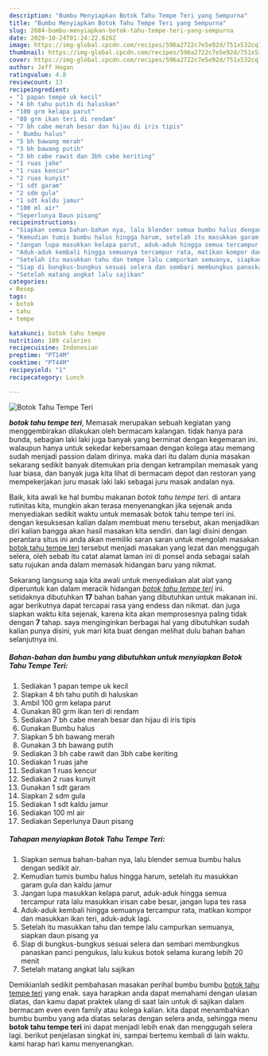 ```yaml
---
description: "Bumbu Menyiapkan Botok Tahu Tempe Teri yang Sempurna"
title: "Bumbu Menyiapkan Botok Tahu Tempe Teri yang Sempurna"
slug: 2684-bumbu-menyiapkan-botok-tahu-tempe-teri-yang-sempurna
date: 2020-10-24T01:24:22.626Z
image: https://img-global.cpcdn.com/recipes/596a2722c7e5e92d/751x532cq70/botok-tahu-tempe-teri-foto-resep-utama.jpg
thumbnail: https://img-global.cpcdn.com/recipes/596a2722c7e5e92d/751x532cq70/botok-tahu-tempe-teri-foto-resep-utama.jpg
cover: https://img-global.cpcdn.com/recipes/596a2722c7e5e92d/751x532cq70/botok-tahu-tempe-teri-foto-resep-utama.jpg
author: Jeff Hogan
ratingvalue: 4.8
reviewcount: 13
recipeingredient:
- "1 papan tempe uk kecil"
- "4 bh tahu putih di haluskan"
- "100 grm kelapa parut"
- "80 grm ikan teri di rendam"
- "7 bh cabe merah besar dan hijau di iris tipis"
- " Bumbu halus"
- "5 bh bawang merah"
- "3 bh bawang putih"
- "3 bh cabe rawit dan 3bh cabe keriting"
- "1 ruas jahe"
- "1 ruas kencur"
- "2 ruas kunyit"
- "1 sdt garam"
- "2 sdm gula"
- "1 sdt kaldu jamur"
- "100 ml air"
- "Seperlunya Daun pisang"
recipeinstructions:
- "Siapkan semua bahan-bahan nya, lalu blender semua bumbu halus dengan sedikit air."
- "Kemudian tumis bumbu halus hingga harum, setelah itu masukkan garam gula dan kaldu jamur"
- "Jangan lupa masukkan kelapa parut, aduk-aduk hingga semua tercampur rata lalu masukkan irisan cabe besar, jangan lupa tes rasa"
- "Aduk-aduk kembali hingga semuanya tercampur rata, matikan kompor dan masukkan ikan teri, aduk-aduk lagi."
- "Setelah itu masukkan tahu dan tempe lalu campurkan semuanya, siapkan daun pisang ya"
- "Siap di bungkus-bungkus sesuai selera dan sembari membungkus panaskan panci pengukus, lalu kukus botok selama kurang lebih 20 menit"
- "Setelah matang angkat lalu sajikan"
categories:
- Resep
tags:
- botok
- tahu
- tempe

katakunci: botok tahu tempe 
nutrition: 189 calories
recipecuisine: Indonesian
preptime: "PT14M"
cooktime: "PT44M"
recipeyield: "1"
recipecategory: Lunch

---
```



![Botok Tahu Tempe Teri](https://img-global.cpcdn.com/recipes/596a2722c7e5e92d/751x532cq70/botok-tahu-tempe-teri-foto-resep-utama.jpg)

<b><i>botok tahu tempe teri</i></b>, Memasak merupakan sebuah kegiatan yang menggembirakan dilakukan oleh bermacam kalangan. tidak hanya para bunda, sebagian laki laki juga banyak yang berminat dengan kegemaran ini. walaupun hanya untuk sekedar kebersamaan dengan kolega atau memang sudah menjadi passion dalam dirinya. maka dari itu dalam dunia masakan sekarang sedikit banyak ditemukan pria dengan ketrampilan memasak yang luar biasa, dan banyak juga kita lihat di bermacam depot dan restoran yang mempekerjakan juru masak laki laki sebagai juru masak andalan nya.



Baik, kita awali ke hal bumbu makanan <i>botok tahu tempe teri</i>. di antara rutinitas kita, mungkin akan terasa menyenangkan jika sejenak anda menyediakan sedikit waktu untuk memasak botok tahu tempe teri ini. dengan kesuksesan kalian dalam membuat menu tersebut, akan menjadikan diri kalian bangga akan hasil masakan kita sendiri. dan lagi disini dengan perantara situs ini anda akan memiliki saran saran untuk mengolah masakan <u>botok tahu tempe teri</u> tersebut menjadi masakan yang lezat dan menggugah selera, oleh sebab itu catat alamat laman ini di ponsel anda sebagai salah satu rujukan anda dalam memasak hidangan baru yang nikmat.


Sekarang langsung saja kita awali untuk menyediakan alat alat yang diperuntuk kan dalam meracik hidangan <u><i>botok tahu tempe teri</i></u> ini. setidaknya dibutuhkan <b>17</b> bahan bahan yang dibutuhkan untuk makanan ini. agar berikutnya dapat tercapai rasa yang endess dan nikmat. dan juga siapkan waktu kita sejenak, karena kita akan memprosesnya paling tidak dengan <b>7</b> tahap. saya menginginkan berbagai hal yang dibutuhkan sudah kalian punya disini, yuk mari kita buat dengan melihat dulu bahan bahan selanjutnya ini.

<!--inarticleads1-->

##### Bahan-bahan dan bumbu yang dibutuhkan untuk menyiapkan Botok Tahu Tempe Teri:

1. Sediakan 1 papan tempe uk kecil
1. Siapkan 4 bh tahu putih di haluskan
1. Ambil 100 grm kelapa parut
1. Gunakan 80 grm ikan teri di rendam
1. Sediakan 7 bh cabe merah besar dan hijau di iris tipis
1. Gunakan  Bumbu halus
1. Siapkan 5 bh bawang merah
1. Gunakan 3 bh bawang putih
1. Sediakan 3 bh cabe rawit dan 3bh cabe keriting
1. Sediakan 1 ruas jahe
1. Sediakan 1 ruas kencur
1. Sediakan 2 ruas kunyit
1. Gunakan 1 sdt garam
1. Siapkan 2 sdm gula
1. Sediakan 1 sdt kaldu jamur
1. Sediakan 100 ml air
1. Sediakan Seperlunya Daun pisang




<!--inarticleads2-->

##### Tahapan menyiapkan Botok Tahu Tempe Teri:

1. Siapkan semua bahan-bahan nya, lalu blender semua bumbu halus dengan sedikit air.
1. Kemudian tumis bumbu halus hingga harum, setelah itu masukkan garam gula dan kaldu jamur
1. Jangan lupa masukkan kelapa parut, aduk-aduk hingga semua tercampur rata lalu masukkan irisan cabe besar, jangan lupa tes rasa
1. Aduk-aduk kembali hingga semuanya tercampur rata, matikan kompor dan masukkan ikan teri, aduk-aduk lagi.
1. Setelah itu masukkan tahu dan tempe lalu campurkan semuanya, siapkan daun pisang ya
1. Siap di bungkus-bungkus sesuai selera dan sembari membungkus panaskan panci pengukus, lalu kukus botok selama kurang lebih 20 menit
1. Setelah matang angkat lalu sajikan




Demikianlah sedikit pembahasan masakan perihal bumbu bumbu <u>botok tahu tempe teri</u> yang enak. saya harapkan anda dapat memahami dengan ulasan diatas, dan kamu dapat praktek ulang di saat lain untuk di sajikan dalam bermacam even even family atau kolega kalian. kita dapat menambahkan bumbu bumbu yang ada diatas selaras dengan selera anda, sehingga menu <b>botok tahu tempe teri</b> ini dapat menjadi lebih enak dan menggugah selera lagi. berikut penjelasan singkat ini, sampai bertemu kembali di lain waktu. kami harap hari kamu menyenangkan.
